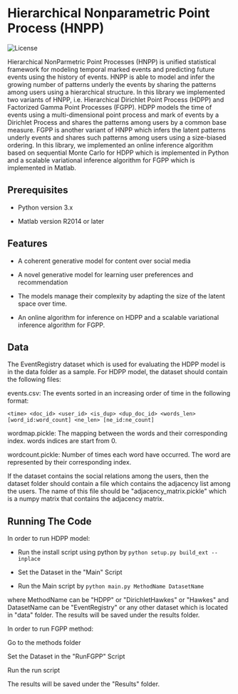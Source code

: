 # Hierarchical Nonparametric Point Process (HNPP)
![License](https://img.shields.io/badge/license-BSD-blue.svg)

Hierarchical NonParmetric Point Processes (HNPP) is unified statistical framework for modeling temporal marked events and predicting future events using the history of events. HNPP is able to model and infer the growing number of patterns underly the events by sharing the patterns among users using a hierarchical structure. In this library we implemented two variants of HNPP, i.e. Hierarchical Dirichlet Point Process (HDPP) and Factorized Gamma Point Processes (FGPP). HDPP models the time of events using a multi-dimensional point process and mark of events by a Dirichlet Process and shares the patterns among users by a common base measure. FGPP  is another variant of HNPP which infers the latent patterns underly events and shares such patterns among users using a size-biased ordering. In this library, we implemented an online inference algorithm based on sequential Monte Carlo for HDPP which is implemented in Python and a scalable variational inference algorithm for FGPP which is implemented in Matlab.

## Prerequisites

- Python version 3.x

- Matlab version R2014 or later

## Features

-  A coherent generative model for content over social media

-  A novel generative model for learning user preferences and recommendation

- The models manage their complexity by adapting the size of the latent space over time.

- An online algorithm for inference on HDPP and a scalable variational inference algorithm for FGPP.

## Data

The EventRegistry dataset which is used for evaluating the HDPP model is in the data folder as a sample.
For HDPP model, the dataset should contain the following files:

events.csv: The events sorted in an increasing order of time in the following format:

```
<time> <doc_id> <user_id> <is_dup> <dup_doc_id> <words_len> [word_id:word_count] <ne_len> [ne_id:ne_count]
```

wordmap.pickle: The mapping between the words and their corresponding index. words indices are start from 0.

wordcount.pickle: Number of times each word have occurred. The word are represented by their corresponding index.

If the dataset contains the social relations among the users, then the dataset folder should
contain a file which contains the adjacency list among the users. 
The name of this file should be "adjacency_matrix.pickle" which is a numpy matrix that 
contains the adjacency matrix. 

## Running The Code

In order to run HDPP model:

- Run the install script using python by ```python setup.py build_ext --inplace```

- Set the Dataset in the "Main" Script

- Run the Main script by ```python main.py MethodName DatasetName```

 where MethodName can be "HDPP" or "DirichletHawkes" or "Hawkes" and DatasetName can be "EventRegistry" or any other 
 dataset which is located in "data" folder. The results will be saved under the results folder.
 
 In order to run FGPP method:

Go to the methods folder

Set the Dataset in the "RunFGPP" Script

Run the run script

The results will be saved under the "Results" folder.
 
